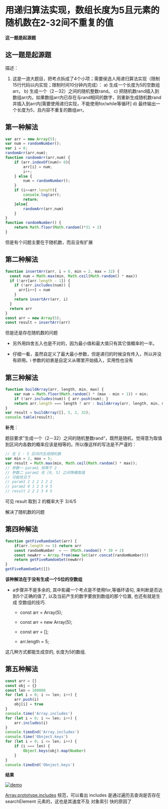 #
# 用递归算法实现，数组长度为5且元素的随机数在2-32间不重复的值

**这一题是起源题**

## 这一题是起源题
描述：

1. 这是一道大题目，把考点拆成了4个小项；需要侯选人用递归算法实现（限制15行代码以内实现；限制时间10分钟内完成）：
   a) 生成一个长度为5的空数组arr。
   b) 生成一个（2－32）之间的随机整数rand。
   c) 把随机数rand插入到数组arr内，如果数组arr内已存在与rand相同的数字，则重新生成随机数rand并插入到arr内[需要使用递归实现，不能使用for/while等循环]
   d) 最终输出一个长度为5，且内容不重复的数组arr。

## 第一种解法

```js
var arr = new Array(5);
var num = randomNumber();
var i = 0;
randomArr(arr,num);
function randomArr(arr,num) {
    if (arr.indexOf(num)< 0){
        arr[i] = num;
        i++;
    } else {
        num = randomNumber();
    }
    if (i>=arr.length){
        console.log(arr);
        return;
    }else{
        randomArr(arr,num)
    }
}
function randomNumber() {
    return Math.floor(Math.random()*31 + 2)
}
```

但是有个问题主要在于随机数，而且没有扩展

## 第二种解法

```js
function insertArr(arr, i = 0, min = 2, max = 32) {
  const num = Math.max(min, Math.ceil(Math.random() * max))
  if (!arr[arr.length - 1]) {
    if (!arr.includes(num)) { 
      arr[i++] = num
    }
    return insertArr(arr, i) 
  }
  return arr 
}
const arr = new Array(5);
const result = insertArr(arr)
```

但是还是存在随机数的问题

* 另外用四舍五入也是不对的，因为最小值和最大值只有其它值概率的一半。

* 仔细一看，虽然自定义了最大最小参数，但是递归的时候没有传入，所以并没有卵用。i 参数的初衷是自定义从哪里开始插入，实用性也没有

## 第三种解法

```js
function buildArray(arr, length, min, max) {
    var num = Math.floor(Math.random() * (max - min + 1)) + min;
    if (!arr.includes(num)) { arr.push(num); }
    return arr.length === length ? arr : buildArray(arr, length, min, max);
}
var result = buildArray([], 5, 2, 32);
console.table(result);
```

**补充**：

题目要求”生成一个（2－32）之间的随机整数rand“，既然是随机，觉得意为取值到区间内各数的概率应该是相等的。所以像这样的写法是不严谨的：

```js
// 在 2 - 5 区间内生成随机数
var min = 2, max = 5;
var result = Math.max(min, Math.ceil(Math.random() * max));
// 参数一 param1 恒等于 2
// 参数二 param2 在 [0, 5] 之间等概取值
// 可能性见下
// param1 2 2 2 2 2 2
// param2 0 1 2 3 4 5
// result 2 2 2 3 4 5
```

可见 result 取到 2 的概率大于 3/4/5

解决了随机数的问题

## 第四种解法

```js
function getFiveRamdomSet(arr) {
    if(arr.length >= 5) return arr
    const randomNumber  = ~~ (Math.random() * 30 + 2)
    const newArr = Array.from(new Set(arr.concat(randomNumber)))
    return getFiveRamdomSet(newArr)
}
getFiveRamdomSet([])
```

**该种解法在于没有生成一个5位的空数组**

* a步骤并不是多余的, 其中影藏一个考点是不使用for,等循环语句, 来判断是否达到5个正确的值了, 以及当前产生的数字要放到数组的那个位置, 也还有就是生成 空数组的技巧. 

    * const arr = Array(5); 

    * const arr = new Array(5); 

    * const arr = [];

    * arr.length = 5; 

这几种方式都能生成空的, 长度为5的数组. 

## 第五种解法

```js
const arr = []
const obj = {}
const len = 100000
for (let i = 0; i <= len; i++) {
    arr.push(i)
    obj[i] = true
}
console.time('Array.includes')
for (let i = 0; i <= len; i++) {
    arr.includes(i)
}
console.timeEnd('Array.includes')
console.time('Obnject.keys')
for (let i = 0; i <= len; i++) {
    if (i === len) {
        Object.keys(obj).map(Number)
    }
}
console.timeEnd('Obnject.keys')
```

**结果**

<a data-fancybox title="demo" href="/notes/assets/js/1618194838(1).jpg">![demo](/notes/assets/js/1618194838(1).jpg)</a>

[Array.prototype.includes](https://www.ecma-international.org/ecma-262/7.0/#sec-array.prototype.includes) 规范，可以看出 includes 是通过遍历去查询是否存在 searchElement 元素的，这也是其速度不及 对象索引 快的原因了


